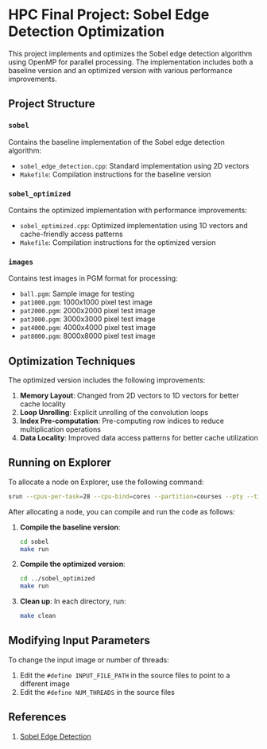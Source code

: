 # HPC Final Project: Sobel Edge Detection Optimization

This project implements and optimizes the Sobel edge detection algorithm using OpenMP for parallel processing. The implementation includes both a baseline version and an optimized version with various performance improvements.

## Project Structure

### `sobel`
Contains the baseline implementation of the Sobel edge detection algorithm:
- `sobel_edge_detection.cpp`: Standard implementation using 2D vectors
- `Makefile`: Compilation instructions for the baseline version

### `sobel_optimized`
Contains the optimized implementation with performance improvements:
- `sobel_optimized.cpp`: Optimized implementation using 1D vectors and cache-friendly access patterns
- `Makefile`: Compilation instructions for the optimized version

### `images`
Contains test images in PGM format for processing:
- `ball.pgm`: Sample image for testing
- `pat1000.pgm`: 1000x1000 pixel test image
- `pat2000.pgm`: 2000x2000 pixel test image
- `pat3000.pgm`: 3000x3000 pixel test image
- `pat4000.pgm`: 4000x4000 pixel test image
- `pat8000.pgm`: 8000x8000 pixel test image

## Optimization Techniques

The optimized version includes the following improvements:

1. **Memory Layout**: Changed from 2D vectors to 1D vectors for better cache locality
2. **Loop Unrolling**: Explicit unrolling of the convolution loops
3. **Index Pre-computation**: Pre-computing row indices to reduce multiplication operations
4. **Data Locality**: Improved data access patterns for better cache utilization

## Running on Explorer

To allocate a node on Explorer, use the following command:

```bash
srun --cpus-per-task=28 --cpu-bind=cores --partition=courses --pty --time=01:00:00 --nodes=1 /bin/bash
```

After allocating a node, you can compile and run the code as follows:

1. **Compile the baseline version**:

   ```bash
   cd sobel
   make run
   ```

2. **Compile the optimized version**:

   ```bash
   cd ../sobel_optimized
   make run
   ```

3. **Clean up**:
   In each directory, run:

   ```bash
   make clean
   ```

## Modifying Input Parameters

To change the input image or number of threads:

1. Edit the `#define INPUT_FILE_PATH` in the source files to point to a different image
2. Edit the `#define NUM_THREADS` in the source files 

## References

1. [Sobel Edge Detection](https://medium.com/@twinnroshan/understanding-and-implementing-edge-detection-in-c-with-sobel-operator-31159f26587c)
